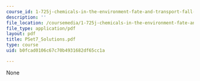 ```yaml
---
course_id: 1-725j-chemicals-in-the-environment-fate-and-transport-fall-2004
description: ''
file_location: /coursemedia/1-725j-chemicals-in-the-environment-fate-and-transport-fall-2004/b0fcad0106c67c70b4931682df65cc1a_PSet7_Solutions.pdf
file_type: application/pdf
layout: pdf
title: PSet7_Solutions.pdf
type: course
uid: b0fcad0106c67c70b4931682df65cc1a

---
```

None